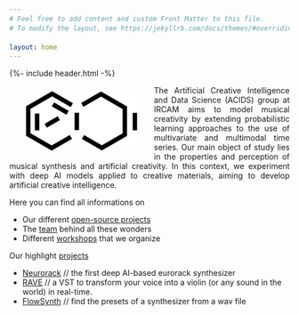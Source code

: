 ```yaml
---
# Feel free to add content and custom Front Matter to this file.
# To modify the layout, see https://jekyllrb.com/docs/themes/#overriding-theme-defaults

layout: home
---
```


{%- include header.html -%}


<img src="images/acids_white_bg.png" alt="ACIDS" width="200" style="float:left;margin:10px 30px">

<p align="justify">
The Artificial Creative Intelligence and Data Science (ACIDS) group at IRCAM aims to model musical creativity by extending probabilistic learning approaches to the use of multivariate and multimodal time series. Our main object of study lies in the properties and perception of musical synthesis and artificial creativity. In this context, we experiment with deep AI models applied to creative materials, aiming to develop artificial creative intelligence.
</p>


Here you can find all informations on 
- Our different [open-source projects](projects)
- The [team](team) behind all these wonders
- Different [workshops](workshops) that we organize

Our highlight [projects](projects)

- [Neurorack](http://www.gitub.com/acids-ircam/neurorack) // the first deep AI-based eurorack synthesizer
- [RAVE](http://www.gitub.com/acids-ircam/rave) // a VST to transform your voice into a violin (or any sound in the world) in real-time.
- [FlowSynth](http://www.gitub.com/acids-ircam/flow_synthesizer) // find the presets of a synthesizer from a wav file

